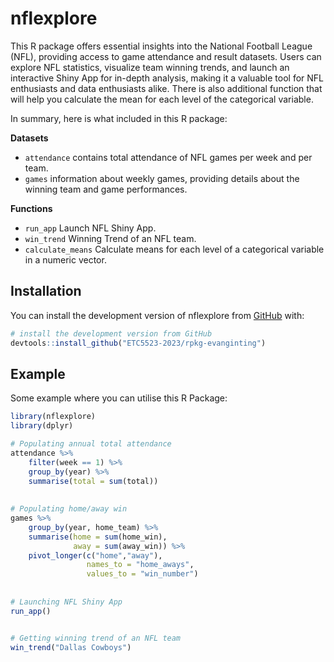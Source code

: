 
# nflexplore

<!-- badges: start -->
<!-- badges: end -->

This R package offers essential insights into the National Football League (NFL), providing access to game attendance and result datasets. Users can explore NFL statistics, visualize team winning trends, and launch an interactive Shiny App for in-depth analysis, making it a valuable tool for NFL enthusiasts and data enthusiasts alike. There is also additional function that will help you calculate the mean for each level of the categorical variable. 

In summary, here is what included in this R package:

**Datasets**

- `attendance` contains total attendance of NFL games per week and per team.
- `games` information about weekly games, providing details about the winning team and game performances.      

**Functions**

- `run_app` Launch NFL Shiny App.        
- `win_trend` Winning Trend of an NFL team.      
- `calculate_means` Calculate means for each level of a categorical variable in a numeric vector. 

## Installation

You can install the development version of nflexplore from [GitHub](https://github.com/ETC5523-2023/rpkg-evanginting) with:

``` r
# install the development version from GitHub
devtools::install_github("ETC5523-2023/rpkg-evanginting")
```

## Example

Some example where you can utilise this R Package:

``` r
library(nflexplore)
library(dplyr)

# Populating annual total attendance 
attendance %>%
    filter(week == 1) %>%
    group_by(year) %>%
    summarise(total = sum(total))
   
   
# Populating home/away win    
games %>%
    group_by(year, home_team) %>%
    summarise(home = sum(home_win),
              away = sum(away_win)) %>%
    pivot_longer(c("home","away"),
                 names_to = "home_aways",
                 values_to = "win_number")
                 
                 
# Launching NFL Shiny App
run_app()


# Getting winning trend of an NFL team
win_trend("Dallas Cowboys")
```


